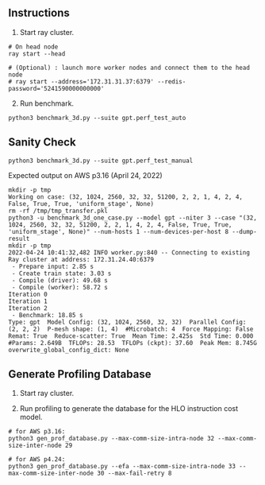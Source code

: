 ## Instructions

1. Start ray cluster.
```
# On head node
ray start --head

# (Optional) : launch more worker nodes and connect them to the head node
# ray start --address='172.31.31.37:6379' --redis-password='5241590000000000'
```

2. Run benchmark.
```
python3 benchmark_3d.py --suite gpt.perf_test_auto
```

## Sanity Check
```
python3 benchmark_3d.py --suite gpt.perf_test_manual
```

Expected output on AWS p3.16 (April 24, 2022)
```
mkdir -p tmp
Working on case: (32, 1024, 2560, 32, 32, 51200, 2, 2, 1, 4, 2, 4, False, True, True, 'uniform_stage', None)
rm -rf /tmp/tmp_transfer.pkl
python3 -u benchmark_3d_one_case.py --model gpt --niter 3 --case "(32, 1024, 2560, 32, 32, 51200, 2, 2, 1, 4, 2, 4, False, True, True, 'uniform_stage', None)" --num-hosts 1 --num-devices-per-host 8 --dump-result
mkdir -p tmp
2022-04-24 10:41:32,482 INFO worker.py:840 -- Connecting to existing Ray cluster at address: 172.31.24.40:6379
 - Prepare input: 2.85 s
 - Create train state: 3.03 s
 - Compile (driver): 49.68 s
 - Compile (worker): 58.72 s
Iteration 0
Iteration 1
Iteration 2
 - Benchmark: 18.85 s
Type: gpt  Model Config: (32, 1024, 2560, 32, 32)  Parallel Config: (2, 2, 2)  P-mesh shape: (1, 4)  #Microbatch: 4  Force Mapping: False  Remat: True  Reduce-scatter: True  Mean Time: 2.425s  Std Time: 0.000  #Params: 2.649B  TFLOPs: 28.53  TFLOPs (ckpt): 37.60  Peak Mem: 8.745G  overwrite_global_config_dict: None
```

## Generate Profiling Database
1. Start ray cluster.

2. Run profiling to generate the database for the HLO instruction cost model.
```
# for AWS p3.16:
python3 gen_prof_database.py --max-comm-size-intra-node 32 --max-comm-size-inter-node 29

# for AWS p4.24:
python3 gen_prof_database.py --efa --max-comm-size-intra-node 33 --max-comm-size-inter-node 30 --max-fail-retry 8
```

